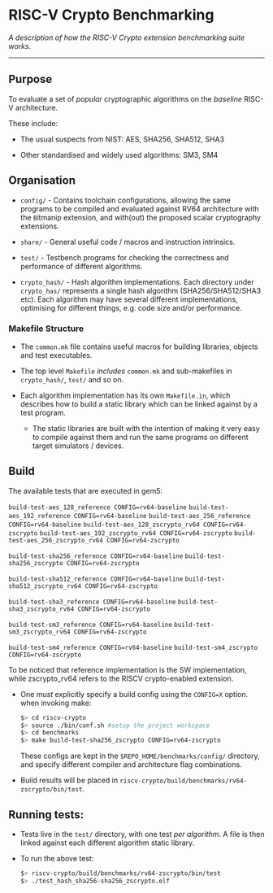 
# RISC-V Crypto Benchmarking

*A description of how the RISC-V Crypto extension benchmarking suite works.*

---

## Purpose

To evaluate a set of *popular* cryptographic algorithms on the *baseline* RISC-V architecture.

   These include:

   - The usual suspects from NIST:
     AES, SHA256, SHA512, SHA3

   - Other standardised and widely used algorithms: SM3, SM4

## Organisation

- `config/` - Contains toolchain configurations, allowing the same programs to be compiled and evaluated against RV64 architecture with the `B`itmanip extension, and with(out) the proposed
    scalar cryptography extensions.

- `share/` - General useful code / macros and instruction intrinsics.

- `test/` - Testbench programs for checking the correctness and performance
    of different algorithms.

- `crypto_hash/` - Hash algorithm implementations.
    Each directory under `crypto_has/` represents a single hash
    algorithm (SHA256/SHA512/SHA3 etc). Each algorithm may have several
    different implementations, optimising for different things, e.g. code size
    and/or performance.

### Makefile Structure

- The `common.mk` file contains useful macros for building libraries,
    objects and test executables.

- The top level `Makefile` *includes* `common.mk` and sub-makefiles in
    `crypto_hash/`, `test/` and so on.

- Each algorithm implementation has its own `Makefile.in`, which
  describes how to build a static library which can be linked against by
  a test program.

  - The static libraries are built with the intention of making it very
    easy to compile against them and run the same programs on different
    target simulators / devices.


## Build

The available tests that are executed in gem5: 

`build-test-aes_128_reference CONFIG=rv64-baseline`
`build-test-aes_192_reference CONFIG=rv64-baseline`
`build-test-aes_256_reference CONFIG=rv64-baseline`
`build-test-aes_128_zscrypto_rv64 CONFIG=rv64-zscrypto`
`build-test-aes_192_zscrypto_rv64 CONFIG=rv64-zscrypto`
`build-test-aes_256_zscrypto_rv64 CONFIG=rv64-zscrypto`

`build-test-sha256_reference CONFIG=rv64-baseline`
`build-test-sha256_zscrypto CONFIG=rv64-zscrypto`

`build-test-sha512_reference CONFIG=rv64-baseline`
`build-test-sha512_zscrypto_rv64 CONFIG=rv64-zscrypto`

`build-test-sha3_reference CONFIG=rv64-baseline`
`build-test-sha3_zscrypto_rv64 CONFIG=rv64-zscrypto`

`build-test-sm3_reference CONFIG=rv64-baseline`
`build-test-sm3_zscrypto_rv64 CONFIG=rv64-zscrypto`

`build-test-sm4_reference CONFIG=rv64-baseline`
`build-test-sm4_zscrypto CONFIG=rv64-zscrypto`

To be noticed that reference implementation is the SW implementation, while zscrypto_rv64 refers to the RISCV crypto-enabled extension.

- One *must* explicitly specify a build config using the `CONFIG=X` option.
  when invoking make:
    ```sh
    $> cd riscv-crypto
    $> source ./bin/conf.sh #setup the project workspace
    $> cd benchmarks
    $> make build-test-sha256_zscrypto CONFIG=rv64-zscrypto
    ```

  These configs are kept in the `$REPO_HOME/benchmarks/config/` directory,
  and specify different compiler and architecture flag combinations.

- Build results will be placed in `riscv-crypto/build/benchmarks/rv64-zscrypto/bin/test`.

## Running tests:

- Tests live in the `test/` directory, with one test *per algorithm*.
  A file is then linked against each different algorithm static library.

- To run the above test: 
  ```sh
  $> riscv-crypto/build/benchmarks/rv64-zscrypto/bin/test
  $> ./test_hash_sha256-sha256_zscrypto.elf
  ```
